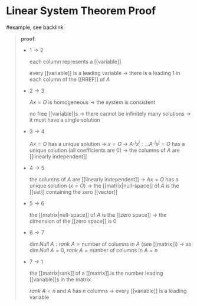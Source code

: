 # Linear System Theorem Proof

#example, see backlink

> **proof**:
>
> - $1 \to 2$
>
>   each column represents a [[variable]]
>
>   every [[variable]] is a leading variable $\to$ there is a leading $1$ in each column of the [[RREF]] of $A$
>
> - $2 \to 3$
>
>   $Ax = O$ is homogeneous $\to$ the system is consistent
>
>   no free [[variable]]s $\to$ there cannot be infinitely many solutions $\to$ it must have a single solution
>
> - $3 \to 4$
>
>   $Ax = O$ has a unique solution $\to$ $x = O$ $\to$ $A^{,j}x^j : \dots A^{,j}x^j = O$ has a unique solution (all coefficients are $0$) $\to$ the columns of $A$ are [[linearly independent]]
>
> - $4 \to 5$
>
>   the columns of $A$ are [[linearly independent]] $\to$ $Ax = O$ has a unique solution ($x = O$) $\to$ the [[matrix|null-space]] of $A$ is the [[set]] containing the zero [[vector]]
>
> - $5 \to 6$
>
>   the [[matrix|null-space]] of $A$ is the [[zero space]] $\to$ the dimension of the [[zero space]] is $0$
>
> - $6 \to 7$
>
>   $\dim Null\ A : rank\ A = \text{number of columns in } A$ (see [[matrix]]) $\to$ as $\dim Null\ A = 0$, $rank\ A = \text{number of columns in } A = n$
>
> - $7 \to 1$
>
>   the [[matrix|rank]] of a [[matrix]] is the number leading [[variable]]s in the matrix
>
>   $rank\ A = n$ and $A$ has $n$ columns $\to$ every [[variable]] is a leading variable
